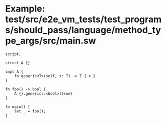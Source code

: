 # Example: test/src/e2e_vm_tests/test_programs/should_pass/language/method_type_args/src/main.sw

```sway
script;

struct A {}

impl A {
    fn generic<T>(self, x: T) -> T { x }
}

fn foo() -> bool {
    A {}.generic::<bool>(true)
}

fn main() {
    let _ = foo();
}

```
